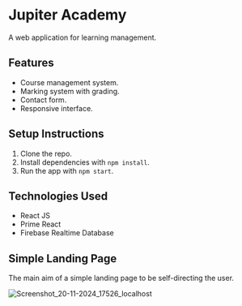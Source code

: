 # Jupiter Academy

A web application for learning management.

## Features
- Course management system.
- Marking system with grading.
- Contact form.
- Responsive interface.

## Setup Instructions
1. Clone the repo.
2. Install dependencies with `npm install`.
3. Run the app with `npm start`.

## Technologies Used
- React JS
- Prime React
- Firebase Realtime Database



## Simple Landing Page
  The main aim of a simple landing page to be self-directing the user.


![Screenshot_20-11-2024_17526_localhost](https://github.com/user-attachments/assets/d265827c-1da1-415b-9051-98ccf4982c60)

